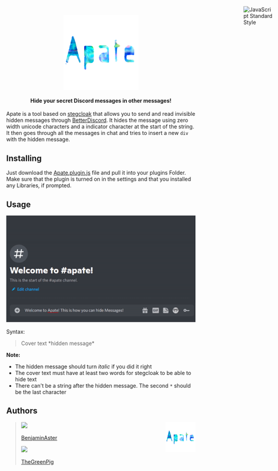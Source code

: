 

<h1 align="center">
  <br>
  <img src="Assets/logo.svg" alt="Apate" width="200" align="center">
</h1>
 <h4 align="center">Hide your secret Discord messages in other messages!</h4>

<a href="https://github.com/KuroLabs/stegcloak" style="position: absolute; top: 100px; right: 20px; padding: 0 0 20px 20px;"><img src="https://raw.githubusercontent.com/KuroLabs/stegcloak/master/assets/stegCloakIcon.svg" alt="JavaScript Standard Style" width="80" align="right"></a>

Apate is a tool based on [stegcloak](href=https://github.com/KuroLabs/stegcloak) that allows you to send and read invisible hidden messages through [BetterDiscord](https://betterdiscord.app/). It hides the message using zero width unicode characters and a indicator character at the start of the string. It then goes through all the messages in chat and tries to insert a new `div` with the hidden message.




## Installing
Just download the [Apate.plugin.js](https://github.com/TheGreenPig/Apate/blob/main/Apate.plugin.js) file and pull it into your plugins Folder. Make sure that the plugin is turned on in the settings and that you installed any Libraries, if prompted.

## Usage
![Demo](Assets/demo.gif)

Syntax:
>Cover text \*hidden message*

**Note:**

 - The hidden message should turn *italic* if you did it right
 - The cover text must have at least two words for stegcloak to be able to hide text
 - There can't be a string after the hidden message. The second `*` should be the last character


## Authors

<img src="Assets/logo.svg" alt="Apate Logo" width="80" align="right"></img>
><a href="https://github.com/BenjaminAster"><img src="https://github.com/BenjaminAster.png?size=60"><p>BenjaminAster</p></a>
><a href="https://github.com/TheGreenPig"><img src="https://github.com/thegreenpig.png?size=60"><p>TheGreenPig</p></a>




